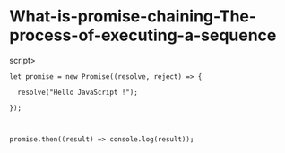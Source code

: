 # What-is-promise-chaining-The-process-of-executing-a-sequence


script>

    let promise = new Promise((resolve, reject) => {

      resolve("Hello JavaScript !");

    });

     

    promise.then((result) => console.log(result));
</script>
